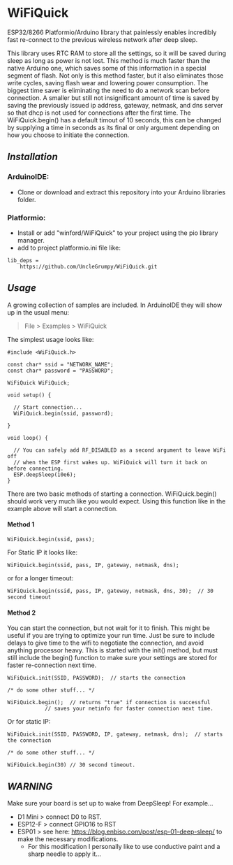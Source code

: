 # WiFiQuick
ESP32/8266 Platformio/Arduino library that painlessly enables incredibly fast re-connect to the previous wireless network after deep sleep.

This library uses RTC RAM to store all the settings, so it will be saved during sleep as long as power is not lost. This method is much faster than the native Arduino one, which saves some of this information in a special segment of flash. Not only is this method faster, but it also eliminates those write cycles, saving flash wear and lowering power consumption.  The biggest time saver is eliminating the need to do a network scan before connection.  A smaller but still not insignificant amount of time is saved by saving the previously issued ip address, gateway, netmask, and dns server so that dhcp is not used for connections after the first time.  The WiFiQuick.begin() has a default timout of 10 seconds, this can be changed by supplying a time in seconds as its final or only argument depending on how you choose to initiate the connection.  
## *Installation*
### ArduinoIDE:
* Clone or download and extract this repository into your Arduino libraries folder.
### Platformio:
* Install or add "winford/WiFiQuick" to your project using the pio library manager.
* add to project platformio.ini file like:
```
lib_deps = 
	https://github.com/UncleGrumpy/WiFiQuick.git
```

## *Usage*
A growing collection of samples are included. In ArduinoIDE they will show up in the usual menu:
> File > Examples > WiFiQuick 

The simplest usage looks like:
```
#include <WiFiQuick.h>

const char* ssid = "NETWORK_NAME";
const char* password = "PASSWORD";

WiFiQuick WiFiQuick;

void setup() {

  // Start connection...
  WiFiQuick.begin(ssid, password);

}

void loop() {

  // You can safely add RF_DISABLED as a second argument to leave WiFi off
  // when the ESP first wakes up. WiFiQuick will turn it back on before connecting.
  ESP.deepSleep(10e6);
}
```
There are two basic methods of starting a connection. WiFiQuick.begin() should work very much like you would expect. Using this function like in the example above will start a connection.
#### Method 1
```
WiFiQuick.begin(ssid, pass);
```
 For Static IP it looks like:
```
WiFiQuick.begin(ssid, pass, IP, gateway, netmask, dns);
```
or for a longer timeout:
```
WiFiQuick.begin(ssid, pass, IP, gateway, netmask, dns, 30);  // 30 second timeout 
```
#### Method 2
You can start the connection, but not wait for it to finish.  This might be useful if you are trying to optimize your run time.  Just be sure to include delays to give time to the wifi to negotiate the connection, and avoid anything processor heavy.  This is started with the init() method, but must still include the begin() function to make sure your settings are stored for faster re-connection next time.
```
WiFiQuick.init(SSID, PASSWORD);  // starts the connection

/* do some other stuff... */

WiFiQuick.begin();	// returns "true" if connection is successful
			// saves your netinfo for faster connection next time.
```
 Or for static IP:
 ```
 WiFiQuick.init(SSID, PASSWORD, IP, gateway, netmask, dns);  // starts the connection

/* do some other stuff... */

WiFiQuick.begin(30) // 30 second timeout.
```
## *WARNING*
Make sure your board is set up to wake from DeepSleep! For example...
 
 *  D1 Mini > connect D0 to RST.
 *  ESP12-F > connect GPIO16 to RST
 *  ESP01 > see here: https://blog.enbiso.com/post/esp-01-deep-sleep/ to make the necessary modifications.
    * For this modification I personally like to use conductive paint and a sharp needle to apply it...
